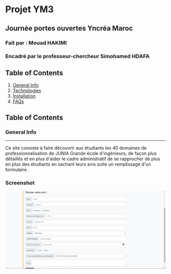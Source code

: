 # Projet YM3 
## Journée portes ouvertes Yncréa Maroc
### Fait par : Mouad HAKIMI
### Encadré par le professeur-chercheur Simohamed HDAFA

## Table of Contents
1. [General Info](#general-info)
2. [Technologies](#technologies)
3. [Installation](#installation)
4. [FAQs](#faqs)

## Table of Contents
<a name="general-info"></a>
### General Info
***
Ce site consiste à faire découvrir aux étudiants les 40 domaines de professionnalisation de JUNIA Grande école d'ingénieurs, de façon plus détaillés et en plus d'aider le cadre administratif de se rapprocher de plus en plus des étudiants en sachant leurs avis suite un remplissage d'un formulaire .
### Screenshot
![Image text](/Git_Screen/formulaire.PNG)
